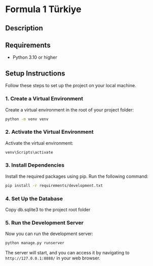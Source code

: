 # Formula 1 Türkiye

## Description

## Requirements

- Python 3.10 or higher

## Setup Instructions

Follow these steps to set up the project on your local machine.

### 1. Create a Virtual Environment

Create a virtual environment in the root of your project folder:

```bash
python -m venv venv
```

### 2. Activate the Virtual Environment

Activate the virtual environment:

```bash
venv\Scripts\activate
```

### 3. Install Dependencies

Install the required packages using pip. Run the following command:

```bash
pip install -r requirements/development.txt
```

### 4. Set Up the Database

Copy db.sqlite3 to the project root folder

### 5. Run the Development Server

Now you can run the development server:

```bash
python manage.py runserver
```

The server will start, and you can access it by navigating to `http://127.0.0.1:8888/` in your web browser.

